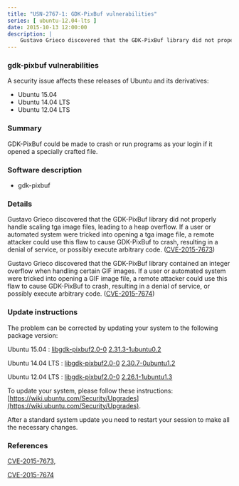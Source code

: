 ```yaml
---
title: "USN-2767-1: GDK-PixBuf vulnerabilities"
series: [ ubuntu-12.04-lts ]
date: 2015-10-13 12:00:00
description: |
    Gustavo Grieco discovered that the GDK-PixBuf library did not properly handle scaling tga image files, leading to a heap overflow. If a user or automated system were tricked into opening a tga image file, a remote attacker could use this flaw to cause GDK-PixBuf to crash, resulting in a denial of service, or possibly execute arbitrary code. ([CVE-2015-7673](http://people.ubuntu.com/~ubuntu-security/cve/CVE-2015-7673))
--- 
```

 
### gdk-pixbuf vulnerabilities

A security issue affects these releases of Ubuntu and its derivatives:

* Ubuntu 15.04
* Ubuntu 14.04 LTS
* Ubuntu 12.04 LTS

### Summary

GDK-PixBuf could be made to crash or run programs as your login if it opened a specially crafted file.

### Software description

* gdk-pixbuf 

### Details

Gustavo Grieco discovered that the GDK-PixBuf library did not properly handle scaling tga image files, leading to a heap overflow. If a user or automated system were tricked into opening a tga image file, a remote attacker could use this flaw to cause GDK-PixBuf to crash, resulting in a denial of service, or possibly execute arbitrary code. ([CVE-2015-7673](http://people.ubuntu.com/~ubuntu-security/cve/CVE-2015-7673))

Gustavo Grieco discovered that the GDK-PixBuf library contained an integer overflow when handling certain GIF images. If a user or automated system were tricked into opening a GIF image file, a remote attacker could use this flaw to cause GDK-PixBuf to crash, resulting in a denial of service, or possibly execute arbitrary code. ([CVE-2015-7674](http://people.ubuntu.com/~ubuntu-security/cve/CVE-2015-7674)) 

### Update instructions

The problem can be corrected by updating your system to the following package version:

Ubuntu 15.04
 : [libgdk-pixbuf2.0-0](https://launchpad.net/ubuntu/+source/gdk-pixbuf) <span> [2.31.3-1ubuntu0.2](https://launchpad.net/ubuntu/+source/gdk-pixbuf/2.31.3-1ubuntu0.2) </span> 

Ubuntu 14.04 LTS
 : [libgdk-pixbuf2.0-0](https://launchpad.net/ubuntu/+source/gdk-pixbuf) <span> [2.30.7-0ubuntu1.2](https://launchpad.net/ubuntu/+source/gdk-pixbuf/2.30.7-0ubuntu1.2) </span> 

Ubuntu 12.04 LTS
 : [libgdk-pixbuf2.0-0](https://launchpad.net/ubuntu/+source/gdk-pixbuf) <span> [2.26.1-1ubuntu1.3](https://launchpad.net/ubuntu/+source/gdk-pixbuf/2.26.1-1ubuntu1.3) </span> 

To update your system, please follow these instructions: [https://wiki.ubuntu.com/Security/Upgrades](https://wiki.ubuntu.com/Security/Upgrades).

After a standard system update you need to restart your session to make all the necessary changes. 

### References

 [CVE-2015-7673](http://people.ubuntu.com/~ubuntu-security/cve/CVE-2015-7673), 

 [CVE-2015-7674](http://people.ubuntu.com/~ubuntu-security/cve/CVE-2015-7674)
 

